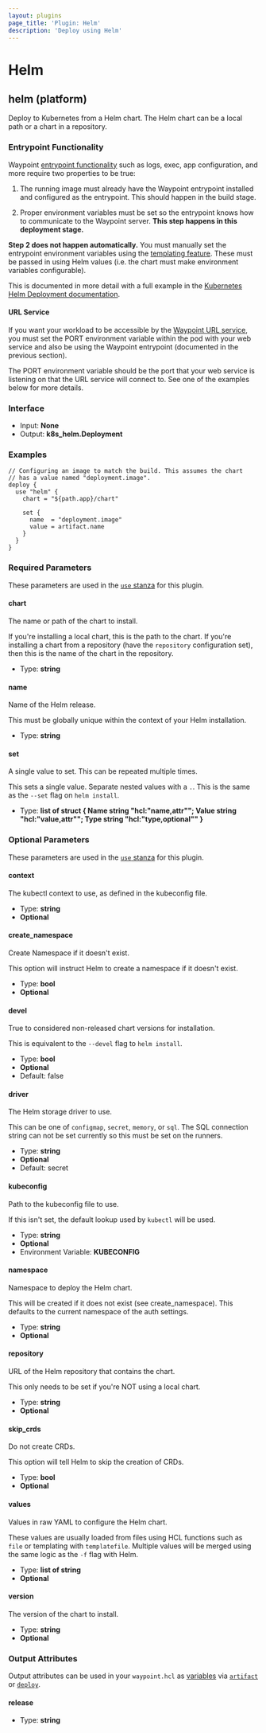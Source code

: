 ```yaml
---
layout: plugins
page_title: 'Plugin: Helm'
description: 'Deploy using Helm'
---
```


# Helm

## helm (platform)

Deploy to Kubernetes from a Helm chart. The Helm chart can be a local path
or a chart in a repository.

### Entrypoint Functionality

Waypoint [entrypoint functionality](../docs/entrypoint#functionality) such
as logs, exec, app configuration, and more require two properties to be true:

1. The running image must already have the Waypoint entrypoint installed
  and configured as the entrypoint. This should happen in the build stage.

2. Proper environment variables must be set so the entrypoint knows how
  to communicate to the Waypoint server. **This step happens in this
  deployment stage.**

**Step 2 does not happen automatically.** You must manually set the entrypoint
environment variables using the [templating feature](../docs/waypoint-hcl/functions/template).
These must be passed in using Helm values (i.e. the chart must make
environment variables configurable).

This is documented in more detail with a full example in the
[Kubernetes Helm Deployment documentation](../docs/platforms/kubernetes/helm-deploy).

#### URL Service

If you want your workload to be accessible by the
[Waypoint URL service](../docs/url), you must set the PORT environment variable
within the pod with your web service and also be using the Waypoint
entrypoint (documented in the previous section).

The PORT environment variable should be the port that your web service
is listening on that the URL service will connect to. See one of the examples
below for more details.

### Interface

- Input: **None**
- Output: **k8s_helm.Deployment**

### Examples

```hcl
// Configuring an image to match the build. This assumes the chart
// has a value named "deployment.image".
deploy {
  use "helm" {
    chart = "${path.app}/chart"

    set {
      name  = "deployment.image"
      value = artifact.name
    }
  }
}
```

### Required Parameters

These parameters are used in the [`use` stanza](../docs/waypoint-hcl/use) for this plugin.

#### chart

The name or path of the chart to install.

If you're installing a local chart, this is the path to the chart. If you're installing a chart from a repository (have the `repository` configuration set), then this is the name of the chart in the repository.

- Type: **string**

#### name

Name of the Helm release.

This must be globally unique within the context of your Helm installation.

- Type: **string**

#### set

A single value to set. This can be repeated multiple times.

This sets a single value. Separate nested values with a `.`. This is the same as the `--set` flag on `helm install`.

- Type: **list of struct { Name string "hcl:\"name,attr\""; Value string "hcl:\"value,attr\""; Type string "hcl:\"type,optional\"" }**

### Optional Parameters

These parameters are used in the [`use` stanza](../docs/waypoint-hcl/use) for this plugin.

#### context

The kubectl context to use, as defined in the kubeconfig file.

- Type: **string**
- **Optional**

#### create_namespace

Create Namespace if it doesn't exist.

This option will instruct Helm to create a namespace if it doesn't exist.

- Type: **bool**
- **Optional**

#### devel

True to considered non-released chart versions for installation.

This is equivalent to the `--devel` flag to `helm install`.

- Type: **bool**
- **Optional**
- Default: false

#### driver

The Helm storage driver to use.

This can be one of `configmap`, `secret`, `memory`, or `sql`. The SQL connection string can not be set currently so this must be set on the runners.

- Type: **string**
- **Optional**
- Default: secret

#### kubeconfig

Path to the kubeconfig file to use.

If this isn't set, the default lookup used by `kubectl` will be used.

- Type: **string**
- **Optional**
- Environment Variable: **KUBECONFIG**

#### namespace

Namespace to deploy the Helm chart.

This will be created if it does not exist (see create_namespace). This defaults to the current namespace of the auth settings.

- Type: **string**
- **Optional**

#### repository

URL of the Helm repository that contains the chart.

This only needs to be set if you're NOT using a local chart.

- Type: **string**
- **Optional**

#### skip_crds

Do not create CRDs.

This option will tell Helm to skip the creation of CRDs.

- Type: **bool**
- **Optional**

#### values

Values in raw YAML to configure the Helm chart.

These values are usually loaded from files using HCL functions such as `file` or templating with `templatefile`. Multiple values will be merged using the same logic as the `-f` flag with Helm.

- Type: **list of string**
- **Optional**

#### version

The version of the chart to install.

- Type: **string**
- **Optional**

### Output Attributes

Output attributes can be used in your `waypoint.hcl` as [variables](../docs/waypoint-hcl/variables) via [`artifact`](../docs/waypoint-hcl/variables/artifact) or [`deploy`](../docs/waypoint-hcl/variables/deploy).

#### release

- Type: **string**

